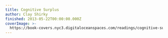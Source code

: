 ```yaml
---
title: Cognitive Surplus
author: Clay Shirky
finished: 2013-05-22T00:00:00.000Z
coverImage: >-
  https://book-covers.nyc3.digitaloceanspaces.com/readings/cognitive-surplus-01.jpg
---
```

